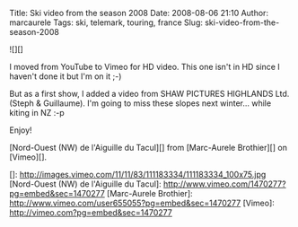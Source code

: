 Title: Ski video from the season 2008
Date: 2008-08-06 21:10
Author: marcaurele
Tags: ski, telemark, touring, france
Slug: ski-video-from-the-season-2008

<div class="left-insert">
![][]

</div>
</p>

I moved from YouTube to Vimeo for HD video. This one isn't in HD since I
haven't done it but I'm on it ;-)  

But as a first show, I added a video from SHAW PICTURES HIGHLANDS Ltd.
(Steph & Guillaume). I'm going to miss these slopes next winter... while
kiting in NZ :-p

</p>
<!--break--><!--break-->

Enjoy!

</p>

<div class="video">
</p>

[Nord-Ouest (NW) de l'Aiguille du Tacul][] from [Marc-Aurele Brothier][]
on [Vimeo][].

</div>
</p>

  []: http://images.vimeo.com/11/11/83/111183334/111183334_100x75.jpg
  [Nord-Ouest (NW) de l'Aiguille du Tacul]: http://www.vimeo.com/1470277?pg=embed&sec=1470277
  [Marc-Aurele Brothier]: http://www.vimeo.com/user655055?pg=embed&sec=1470277
  [Vimeo]: http://vimeo.com?pg=embed&sec=1470277
